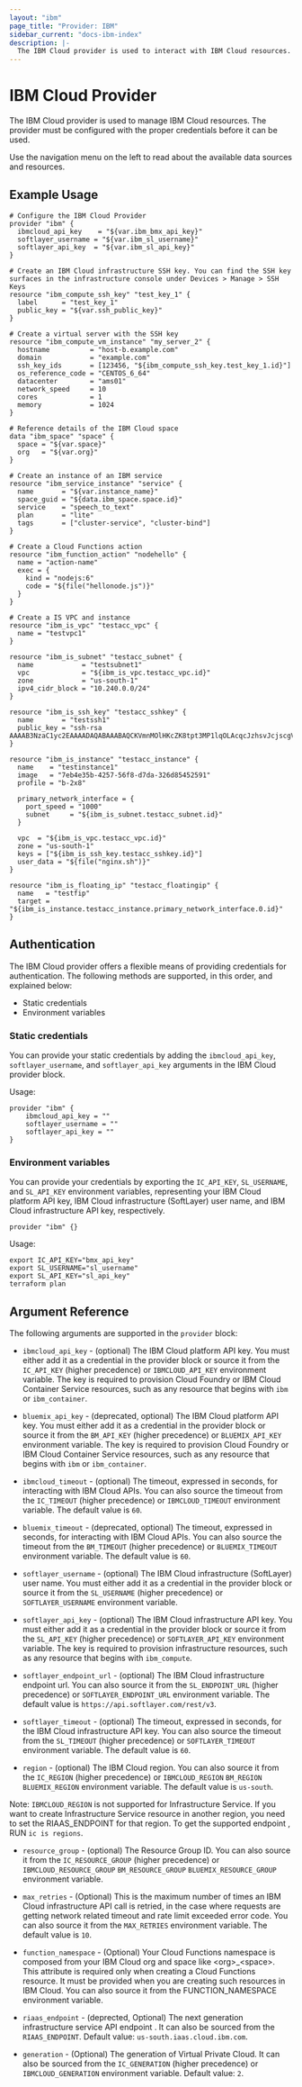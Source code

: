 ```yaml
---
layout: "ibm"
page_title: "Provider: IBM"
sidebar_current: "docs-ibm-index"
description: |-
  The IBM Cloud provider is used to interact with IBM Cloud resources.
---
```


# IBM Cloud Provider

The IBM Cloud provider is used to manage IBM Cloud resources. The provider must be configured with the proper credentials before it can be used.

Use the navigation menu on the left to read about the available data sources and resources.

## Example Usage


```hcl
# Configure the IBM Cloud Provider
provider "ibm" {
  ibmcloud_api_key    = "${var.ibm_bmx_api_key}"
  softlayer_username = "${var.ibm_sl_username}"
  softlayer_api_key  = "${var.ibm_sl_api_key}"
}

# Create an IBM Cloud infrastructure SSH key. You can find the SSH key surfaces in the infrastructure console under Devices > Manage > SSH Keys
resource "ibm_compute_ssh_key" "test_key_1" {
  label      = "test_key_1"
  public_key = "${var.ssh_public_key}"
}

# Create a virtual server with the SSH key
resource "ibm_compute_vm_instance" "my_server_2" {
  hostname          = "host-b.example.com"
  domain            = "example.com"
  ssh_key_ids       = [123456, "${ibm_compute_ssh_key.test_key_1.id}"]
  os_reference_code = "CENTOS_6_64"
  datacenter        = "ams01"
  network_speed     = 10
  cores             = 1
  memory            = 1024
}

# Reference details of the IBM Cloud space
data "ibm_space" "space" {
  space = "${var.space}"
  org   = "${var.org}"
}

# Create an instance of an IBM service
resource "ibm_service_instance" "service" {
  name       = "${var.instance_name}"
  space_guid = "${data.ibm_space.space.id}"
  service    = "speech_to_text"
  plan       = "lite"
  tags       = ["cluster-service", "cluster-bind"]
}

# Create a Cloud Functions action
resource "ibm_function_action" "nodehello" {
  name = "action-name"
  exec = {
    kind = "nodejs:6"
    code = "${file("hellonode.js")}"
  }
}

# Create a IS VPC and instance
resource "ibm_is_vpc" "testacc_vpc" {
  name = "testvpc1"
}

resource "ibm_is_subnet" "testacc_subnet" {
  name            = "testsubnet1"
  vpc             = "${ibm_is_vpc.testacc_vpc.id}"
  zone            = "us-south-1"
  ipv4_cidr_block = "10.240.0.0/24"
}

resource "ibm_is_ssh_key" "testacc_sshkey" {
  name       = "testssh1"
  public_key = "ssh-rsa AAAAB3NzaC1yc2EAAAADAQABAAABAQCKVmnMOlHKcZK8tpt3MP1lqOLAcqcJzhsvJcjscgVERRN7/9484SOBJ3HSKxxNG5JN8owAjy5f9yYwcUg+JaUVuytn5Pv3aeYROHGGg+5G346xaq3DAwX6Y5ykr2fvjObgncQBnuU5KHWCECO/4h8uWuwh/kfniXPVjFToc+gnkqA+3RKpAecZhFXwfalQ9mMuYGFxn+fwn8cYEApsJbsEmb0iJwPiZ5hjFC8wREuiTlhPHDgkBLOiycd20op2nXzDbHfCHInquEe/gYxEitALONxm0swBOwJZwlTDOB7C6y2dzlrtxr1L59m7pCkWI4EtTRLvleehBoj3u7jB4usR"
}

resource "ibm_is_instance" "testacc_instance" {
  name    = "testinstance1"
  image   = "7eb4e35b-4257-56f8-d7da-326d85452591"
  profile = "b-2x8"

  primary_network_interface = {
    port_speed = "1000"
    subnet     = "${ibm_is_subnet.testacc_subnet.id}"
  }

  vpc  = "${ibm_is_vpc.testacc_vpc.id}"
  zone = "us-south-1"
  keys = ["${ibm_is_ssh_key.testacc_sshkey.id}"]
  user_data = "${file("nginx.sh")}"
}

resource "ibm_is_floating_ip" "testacc_floatingip" {
  name   = "testfip"
  target = "${ibm_is_instance.testacc_instance.primary_network_interface.0.id}"
}

```

## Authentication

The IBM Cloud provider offers a flexible means of providing credentials for authentication. The following methods are supported, in this order, and explained below:

- Static credentials
- Environment variables

### Static credentials ###

You can provide your static credentials by adding the `ibmcloud_api_key`, `softlayer_username`, and `softlayer_api_key` arguments in the IBM Cloud provider block.

Usage:

```hcl
provider "ibm" {
    ibmcloud_api_key = ""
    softlayer_username = ""
    softlayer_api_key = ""
}
```


### Environment variables

You can provide your credentials by exporting the `IC_API_KEY`, `SL_USERNAME`, and `SL_API_KEY` environment variables, representing your IBM Cloud platform API key, IBM Cloud infrastructure (SoftLayer) user name, and IBM Cloud infrastructure API key, respectively.

```hcl
provider "ibm" {}
```

Usage:

```shell
export IC_API_KEY="bmx_api_key"
export SL_USERNAME="sl_username"
export SL_API_KEY="sl_api_key"
terraform plan
```

## Argument Reference

The following arguments are supported in the `provider` block:

* `ibmcloud_api_key` - (optional) The IBM Cloud platform API key. You must either add it as a credential in the provider block or source it from the `IC_API_KEY` (higher precedence) or `IBMCLOUD_API_KEY` environment variable. The key is required to provision Cloud Foundry or IBM Cloud Container Service resources, such as any resource that begins with `ibm` or `ibm_container`.

* `bluemix_api_key` - (deprecated, optional) The IBM Cloud platform API key. You must either add it as a credential in the provider block or source it from the `BM_API_KEY` (higher precedence) or `BLUEMIX_API_KEY` environment variable. The key is required to provision Cloud Foundry or IBM Cloud Container Service resources, such as any resource that begins with `ibm` or `ibm_container`.

* `ibmcloud_timeout` - (optional) The timeout, expressed in seconds, for interacting with IBM Cloud APIs. You can also source the timeout from the `IC_TIMEOUT` (higher precedence) or `IBMCLOUD_TIMEOUT` environment variable. The default value is `60`.

* `bluemix_timeout` - (deprecated, optional) The timeout, expressed in seconds, for interacting with IBM Cloud APIs. You can also source the timeout from the `BM_TIMEOUT` (higher precedence) or `BLUEMIX_TIMEOUT` environment variable. The default value is `60`.

* `softlayer_username` - (optional) The IBM Cloud infrastructure (SoftLayer) user name. You must either add it as a credential in the provider block or source it from the `SL_USERNAME` (higher precedence) or `SOFTLAYER_USERNAME` environment variable.

* `softlayer_api_key` - (optional) The IBM Cloud infrastructure API key. You must either add it as a credential in the provider block or source it from the `SL_API_KEY` (higher precedence) or `SOFTLAYER_API_KEY` environment variable. The key is required to provision infrastructure resources, such as any resource that begins with `ibm_compute`.

* `softlayer_endpoint_url` - (optional) The IBM Cloud infrastructure endpoint url. You can also source it from the `SL_ENDPOINT_URL` (higher precedence) or `SOFTLAYER_ENDPOINT_URL` environment variable. The default value is `https://api.softlayer.com/rest/v3`.

* `softlayer_timeout` - (optional) The timeout, expressed in seconds, for the IBM Cloud infrastructure API key. You can also source the timeout from the `SL_TIMEOUT` (higher precedence) or `SOFTLAYER_TIMEOUT` environment variable. The default value is `60`.

* `region` - (optional) The IBM Cloud region. You can also source it from the `IC_REGION` (higher precedence) or `IBMCLOUD_REGION` `BM_REGION` `BLUEMIX_REGION` environment variable. The default value is `us-south`.

Note: `IBMCLOUD_REGION` is not supported for Infrastructure Service. If you want to create Infrastructure Service resource in another region, you need to set the RIAAS_ENDPOINT for that region. To get the supported endpoint , RUN `ic is regions`.

* `resource_group` - (optional) The Resource Group ID. You can also source it from the `IC_RESOURCE_GROUP` (higher precedence) or `IBMCLOUD_RESOURCE_GROUP` `BM_RESOURCE_GROUP` `BLUEMIX_RESOURCE_GROUP` environment variable.

* `max_retries` - (Optional) This is the maximum number of times an IBM Cloud infrastructure API call is retried, in the case where requests are getting network related timeout and rate limit exceeded error code. You can also source it from the `MAX_RETRIES` environment variable. The default value is `10`.

* `function_namespace` - (Optional) Your Cloud Functions namespace is composed from your IBM Cloud org and space like \<org\>_\<space\>. This attribute is required only when creating a Cloud Functions resource. It must be provided when you are creating such resources in IBM Cloud. You can also source it from the FUNCTION_NAMESPACE environment variable.

* `riaas_endpoint` - (deprected, Optional) The next generation infrastructure service API endpoint . It can also be sourced from the `RIAAS_ENDPOINT`. Default value: `us-south.iaas.cloud.ibm.com`. 

* `generation` - (Optional) The generation of Virtual Private Cloud. It can also be sourced from the `IC_GENERATION` (higher precedence) or `IBMCLOUD_GENERATION` environment variable. Default value: `2`.

